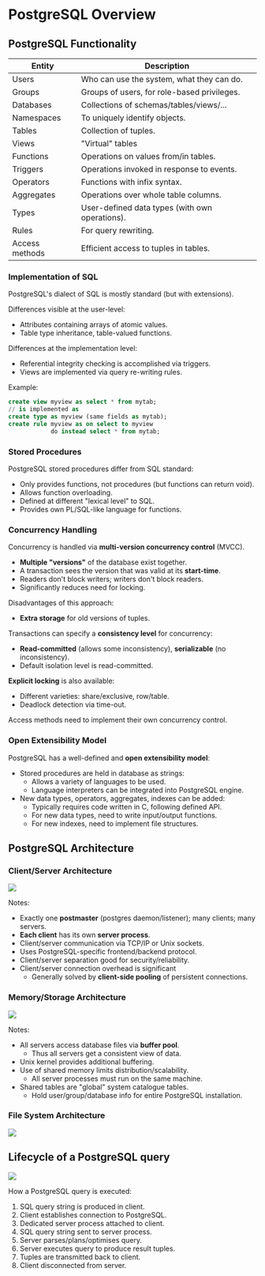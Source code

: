 # PostgreSQL Overview
## PostgreSQL Functionality

|Entity|Description|
|----|----|
|Users|Who can use the system, what they can do.|
|Groups|Groups of users, for role-based privileges.|
|Databases|Collections of schemas/tables/views/...|
|Namespaces|To uniquely identify objects.|
|Tables|Collection of tuples.|
|Views|"Virtual" tables|
|Functions|Operations on values from/in tables.|
|Triggers|Operations invoked in response to events.|
|Operators|Functions with infix syntax.|
|Aggregates|Operations over whole table columns.|
|Types|User-defined data types (with own operations).|
|Rules|For query rewriting.|
|Access methods|Efficient access to tuples in tables.|

### Implementation of SQL
PostgreSQL's dialect of SQL is mostly standard (but with extensions).

Differences visible at the user-level:
- Attributes containing arrays of atomic values.
- Table type inheritance, table-valued functions.

Differences at the implementation level:
- Referential integrity checking is accomplished via triggers.
- Views are implemented via query re-writing rules.

Example:
```sql
create view myview as select * from mytab;
// is implemented as
create type as myview (same fields as mytab);
create rule myview as on select to myview
            do instead select * from mytab;
```

### Stored Procedures
PostgreSQL stored procedures differ from SQL standard:
- Only provides functions, not procedures (but functions can return void).
- Allows function overloading.
- Defined at different "lexical level" to SQL.
- Provides own PL/SQL-like language for functions.

### Concurrency Handling
Concurrency is handled via **multi-version concurrency control** (MVCC).
- **Multiple "versions"** of the database exist together.
- A transaction sees the version that was valid at its **start-time**.
- Readers don't block writers; writers don't block readers.
- Significantly reduces need for locking.

Disadvantages of this approach:
- **Extra storage** for old versions of tuples.

Transactions can specify a **consistency level** for concurrency:
- **Read-committed** (allows some inconsistency), **serializable** (no inconsistency).
- Default isolation level is read-committed.

**Explicit locking** is also available:
- Different varieties: share/exclusive, row/table.
- Deadlock detection via time-out.

Access methods need to implement their own concurrency control.

### Open Extensibility Model
PostgreSQL has a well-defined and **open extensibility model**:
- Stored procedures are held in database as strings:
    - Allows a variety of languages to be used.
    - Language interpreters can be integrated into PostgreSQL engine.
- New data types, operators, aggregates, indexes can be added:
    - Typically requires code written in C, following defined API.
    - For new data types, need to write input/output functions.
    - For new indexes, need to implement file structures.

## PostgreSQL Architecture
### Client/Server Architecture
![](https://www.cse.unsw.edu.au/~cs9315/22T1/notes/A/Pics/intro/proc-arch-small.png)

Notes:
- Exactly one **postmaster** (postgres daemon/listener); many clients; many servers.
- **Each client** has its own **server process**.
- Client/server communication via TCP/IP or Unix sockets.
- Uses PostgreSQL-specific frontend/backend protocol.
- Client/server separation good for security/reliability.
- Client/server connection overhead is significant
    - Generally solved by **client-side pooling** of persistent connections.

### Memory/Storage Architecture
![](https://www.cse.unsw.edu.au/~cs9315/22T1/notes/A/Pics/intro/mem-arch-small.png)

Notes:
- All servers access database files via **buffer pool**. 
    - Thus all servers get a consistent view of data.
- Unix kernel provides additional buffering.
- Use of shared memory limits distribution/scalability.
    - All server processes must run on the same machine.
- Shared tables are "global" system catalogue tables.
    - Hold user/group/database info for entire PostgreSQL installation.

### File System Architecture
![](https://www.cse.unsw.edu.au/~cs9315/22T1/notes/A/Pics/intro/file-arch-small.png)

## Lifecycle of a PostgreSQL query
![](https://www.cse.unsw.edu.au/~cs9315/22T1/notes/A/Pics/intro/pg-processes-small.png)

How a PostgreSQL query is executed:
1. SQL query string is produced in client.
2. Client establishes connection to PostgreSQL.
3. Dedicated server process attached to client.
4. SQL query string sent to server process.
5. Server parses/plans/optimises query.
6. Server executes query to produce result tuples.
7. Tuples are transmitted back to client.
8. Client disconnected from server.